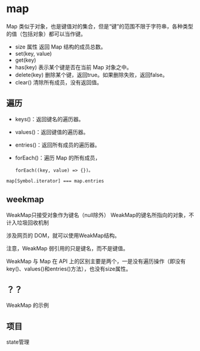 # map

Map 类似于对象，也是键值对的集合，但是“键”的范围不限于字符串，各种类型的值（包括对象）都可以当作键。
- size 属性 返回 Map 结构的成员总数。
- set(key, value)
- get(key)
- has(key) 表示某个键是否在当前 Map 对象之中。
- delete(key) 删除某个键，返回true。如果删除失败，返回false。
- clear() 清除所有成员，没有返回值。


## 遍历
- keys()：返回键名的遍历器。
- values()：返回键值的遍历器。
- entries()：返回所有成员的遍历器。
- forEach()：遍历 Map 的所有成员，
    
    ```
    forEach((key, value) => {})。
    ```
```
map[Symbol.iterator] === map.entries
``` 

## weekmap
WeakMap只接受对象作为键名（null除外）
WeakMap的键名所指向的对象，不计入垃圾回收机制

涉及网页的 DOM，就可以使用WeakMap结构。

注意，WeakMap 弱引用的只是键名，而不是键值。


WeakMap 与 Map 在 API 上的区别主要是两个，一是没有遍历操作（即没有key()、values()和entries()方法），也没有size属性。

## ？？
WeakMap 的示例 

## 项目
state管理